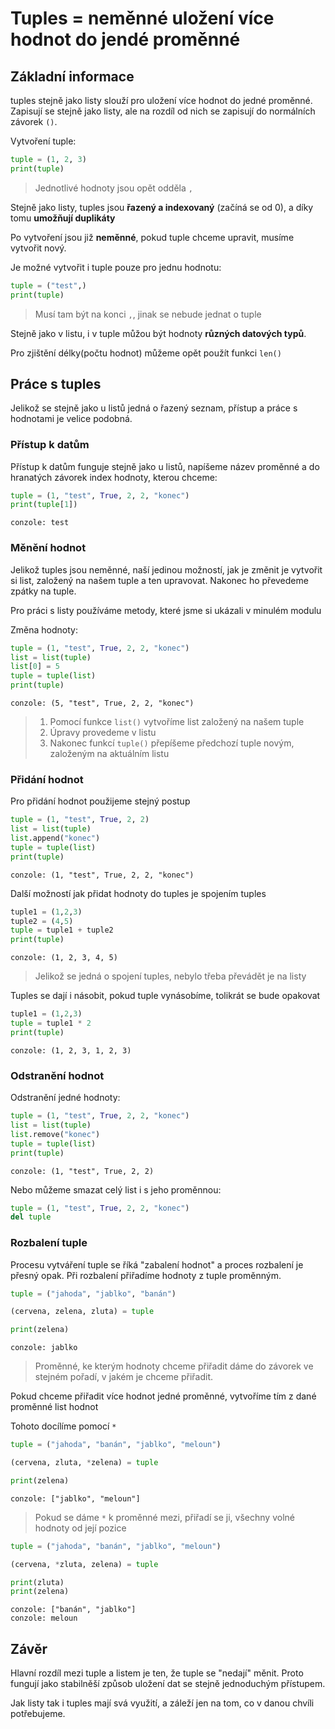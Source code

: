 # Tuples = neměnné uložení více hodnot do jendé proměnné

## Základní informace

tuples stejně jako listy slouží pro uložení více hodnot do jedné proměnné. Zapisují se stejně jako listy, ale na rozdíl od nich se zapisují do normálních závorek `()`.

Vytvoření tuple:
```python
tuple = (1, 2, 3)
print(tuple)
```
> Jednotlivé hodnoty jsou opět odděla `,`

Stejně jako listy, tuples jsou **řazený a indexovaný** (začíná se od 0), a díky tomu **umožňují duplikáty**

Po vytvoření jsou již **neměnné**, pokud tuple chceme upravit, musíme vytvořit nový.

Je možné vytvořit i tuple pouze pro jednu hodnotu:
```python
tuple = ("test",)
print(tuple)
```
> Musí tam být na konci `,`, jinak se nebude jednat o tuple

Stejně jako v listu, i v tuple můžou být hodnoty **různých datových typů**.

Pro zjištění délky(počtu hodnot) můžeme opět použít funkci `len()`

## Práce s tuples

Jelikož se stejně jako u listů jedná o řazený seznam, přístup a práce s hodnotami je velice podobná.

### Přístup k datům

Přístup k datům funguje stejně jako u listů, napíšeme název proměnné a do hranatých závorek index hodnoty, kterou chceme:

```python
tuple = (1, "test", True, 2, 2, "konec")
print(tuple[1])
```
```
conzole: test
```

### Měnění hodnot

Jelikož tuples jsou neměnné, naší jedinou možností, jak je změnit je vytvořit si list, založený na našem tuple a ten upravovat. Nakonec ho převedeme zpátky na tuple.

Pro práci s listy používáme metody, které jsme si ukázali v minulém modulu

Změna hodnoty:
```python
tuple = (1, "test", True, 2, 2, "konec")
list = list(tuple)
list[0] = 5
tuple = tuple(list)
print(tuple)
```
```
conzole: (5, "test", True, 2, 2, "konec")
```
> 1. Pomocí funkce `list()` vytvoříme list založený na našem tuple
> 2. Úpravy provedeme v listu
> 3. Nakonec funkcí `tuple()` přepíšeme předchozí tuple novým, založeným na aktuálním listu

### Přidání hodnot

Pro přidání hodnot použijeme stejný postup
```python
tuple = (1, "test", True, 2, 2)
list = list(tuple)
list.append("konec")
tuple = tuple(list)
print(tuple)
```
```
conzole: (1, "test", True, 2, 2, "konec")
```

Další možností jak přidat hodnoty do tuples je spojením tuples
```python
tuple1 = (1,2,3)
tuple2 = (4,5)
tuple = tuple1 + tuple2
print(tuple)
```
```
conzole: (1, 2, 3, 4, 5)
```
> Jelikož se jedná o spojení tuples, nebylo třeba převádět je na listy

Tuples se dají i násobit, pokud tuple vynásobíme, tolikrát se bude opakovat
```python
tuple1 = (1,2,3)
tuple = tuple1 * 2
print(tuple)
```
```
conzole: (1, 2, 3, 1, 2, 3)
```

### Odstranění hodnot

Odstranění jedné hodnoty:
```python
tuple = (1, "test", True, 2, 2, "konec")
list = list(tuple)
list.remove("konec")
tuple = tuple(list)
print(tuple)
```
```
conzole: (1, "test", True, 2, 2)
```

Nebo můžeme smazat celý list i s jeho proměnnou:
```python
tuple = (1, "test", True, 2, 2, "konec")
del tuple
```

### Rozbalení tuple

Procesu vytváření tuple se říká "zabalení hodnot" a proces rozbalení je přesný opak. Při rozbalení přiřadíme hodnoty z tuple proměnným.

```python
tuple = ("jahoda", "jablko", "banán")

(cervena, zelena, zluta) = tuple

print(zelena)
```
```
conzole: jablko
```
> Proměnné, ke kterým hodnoty chceme přiřadit dáme do závorek ve stejném pořadí, v jakém je chceme přiřadit.

Pokud chceme přiřadit více hodnot jedné proměnné, vytvoříme tím z dané proměnné list hodnot

Tohoto docílíme pomocí `*`
```python
tuple = ("jahoda", "banán", "jablko", "meloun")

(cervena, zluta, *zelena) = tuple

print(zelena)
```
```
conzole: ["jablko", "meloun"]
```
> Pokud se dáme `*` k proměnné mezi, přiřadí se ji, všechny volné hodnoty od její pozice

```python
tuple = ("jahoda", "banán", "jablko", "meloun")

(cervena, *zluta, zelena) = tuple

print(zluta)
print(zelena)
```
```
conzole: ["banán", "jablko"]
conzole: meloun
```

## Závěr

Hlavní rozdíl mezi tuple a listem je ten, že tuple se "nedají" měnit. Proto fungují jako stabilněší způsob uložení dat se stejně jednoduchým přístupem.

Jak listy tak i tuples mají svá využití, a záleží jen na tom, co v danou chvíli potřebujeme.
